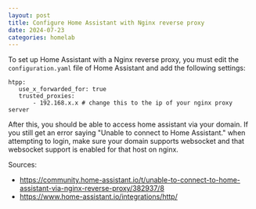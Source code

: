 ```yaml
---
layout: post
title: Configure Home Assistant with Nginx reverse proxy
date: 2024-07-23
categories: homelab
---
```


To set up Home Assistant with a Nginx reverse proxy, you must edit the `configuration.yaml` file of Home Assistant and add the following settings:

 ```
htpp:
	use_x_forwarded_for: true
	trusted_proxies:
		- 192.168.x.x # change this to the ip of your nginx proxy server
 ```

After this, you should be able to access home assistant via your domain. If you still get an error saying "Unable to connect to Home Assistant." when attempting to login, make sure your domain supports websocket and that websocket support is enabled for that host on nginx.

Sources:
- https://community.home-assistant.io/t/unable-to-connect-to-home-assistant-via-nginx-reverse-proxy/382937/8
- https://www.home-assistant.io/integrations/http/
